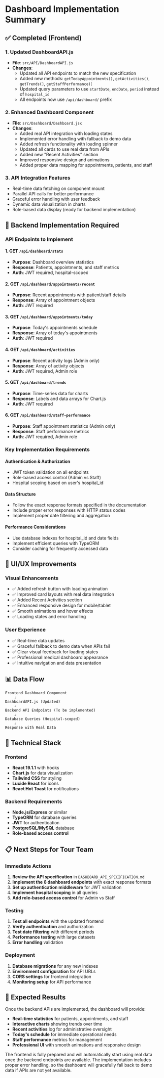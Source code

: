 # Dashboard Implementation Summary

## ✅ Completed (Frontend)

### 1. Updated DashboardAPI.js
- **File**: `src/API/DashboardAPI.js`
- **Changes**: 
  - Updated all API endpoints to match the new specification
  - Added new methods: `getTodayAppointments()`, `getActivities()`, `getTrends()`, `getStaffPerformance()`
  - Updated query parameters to use `startDate`, `endDate`, `period` instead of `hospital_id`
  - All endpoints now use `/api/dashboard/` prefix

### 2. Enhanced Dashboard Component
- **File**: `src/Dashboard/Dashboard.jsx`
- **Changes**:
  - Added real API integration with loading states
  - Implemented error handling with fallback to demo data
  - Added refresh functionality with loading spinner
  - Updated all cards to use real data from APIs
  - Added new "Recent Activities" section
  - Improved responsive design and animations
  - Added proper data mapping for appointments, patients, and staff

### 3. API Integration Features
- Real-time data fetching on component mount
- Parallel API calls for better performance
- Graceful error handling with user feedback
- Dynamic data visualization in charts
- Role-based data display (ready for backend implementation)

## 🔄 Backend Implementation Required

### API Endpoints to Implement

#### 1. GET `/api/dashboard/stats`
- **Purpose**: Dashboard overview statistics
- **Response**: Patients, appointments, and staff metrics
- **Auth**: JWT required, hospital-scoped

#### 2. GET `/api/dashboard/appointments/recent`
- **Purpose**: Recent appointments with patient/staff details
- **Response**: Array of appointment objects
- **Auth**: JWT required

#### 3. GET `/api/dashboard/appointments/today`
- **Purpose**: Today's appointments schedule
- **Response**: Array of today's appointments
- **Auth**: JWT required

#### 4. GET `/api/dashboard/activities`
- **Purpose**: Recent activity logs (Admin only)
- **Response**: Array of activity objects
- **Auth**: JWT required, Admin role

#### 5. GET `/api/dashboard/trends`
- **Purpose**: Time-series data for charts
- **Response**: Labels and data arrays for Chart.js
- **Auth**: JWT required

#### 6. GET `/api/dashboard/staff-performance`
- **Purpose**: Staff appointment statistics (Admin only)
- **Response**: Staff performance metrics
- **Auth**: JWT required, Admin role

### Key Implementation Requirements

#### Authentication & Authorization
- JWT token validation on all endpoints
- Role-based access control (Admin vs Staff)
- Hospital scoping based on user's hospital_id

#### Data Structure
- Follow the exact response formats specified in the documentation
- Include proper error responses with HTTP status codes
- Implement proper date filtering and aggregation

#### Performance Considerations
- Use database indexes for hospital_id and date fields
- Implement efficient queries with TypeORM
- Consider caching for frequently accessed data

## 🎨 UI/UX Improvements

### Visual Enhancements
- ✅ Added refresh button with loading animation
- ✅ Improved card layouts with real data integration
- ✅ Added Recent Activities section
- ✅ Enhanced responsive design for mobile/tablet
- ✅ Smooth animations and hover effects
- ✅ Loading states and error handling

### User Experience
- ✅ Real-time data updates
- ✅ Graceful fallback to demo data when APIs fail
- ✅ Clear visual feedback for loading states
- ✅ Professional medical dashboard appearance
- ✅ Intuitive navigation and data presentation

## 📊 Data Flow

```
Frontend Dashboard Component
    ↓
DashboardAPI.js (Updated)
    ↓
Backend API Endpoints (To be implemented)
    ↓
Database Queries (Hospital-scoped)
    ↓
Response with Real Data
```

## 🔧 Technical Stack

### Frontend
- **React 19.1.1** with hooks
- **Chart.js** for data visualization
- **Tailwind CSS** for styling
- **Lucide React** for icons
- **React Hot Toast** for notifications

### Backend Requirements
- **Node.js/Express** or similar
- **TypeORM** for database queries
- **JWT** for authentication
- **PostgreSQL/MySQL** database
- **Role-based access control**

## 📋 Next Steps for Tour Team

### Immediate Actions
1. **Review the API specification** in `DASHBOARD_API_SPECIFICATION.md`
2. **Implement the 6 dashboard endpoints** with exact response formats
3. **Set up authentication middleware** for JWT validation
4. **Implement hospital scoping** in all queries
5. **Add role-based access control** for Admin vs Staff

### Testing
1. **Test all endpoints** with the updated frontend
2. **Verify authentication** and authorization
3. **Test date filtering** with different periods
4. **Performance testing** with large datasets
5. **Error handling** validation

### Deployment
1. **Database migrations** for any new indexes
2. **Environment configuration** for API URLs
3. **CORS settings** for frontend integration
4. **Monitoring setup** for API performance

## 🎯 Expected Results

Once the backend APIs are implemented, the dashboard will provide:

- **Real-time statistics** for patients, appointments, and staff
- **Interactive charts** showing trends over time
- **Recent activities** log for administrative oversight
- **Today's schedule** for immediate operational needs
- **Staff performance** metrics for management
- **Professional UI** with smooth animations and responsive design

The frontend is fully prepared and will automatically start using real data once the backend endpoints are available. The implementation includes proper error handling, so the dashboard will gracefully fall back to demo data if APIs are not yet available.
